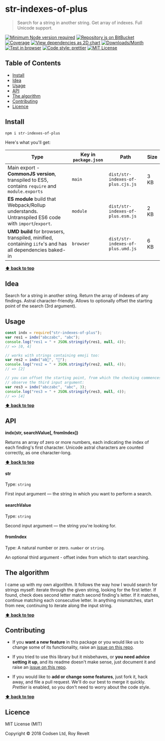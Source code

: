 # str-indexes-of-plus

> Search for a string in another string. Get array of indexes. Full Unicode support.

[![Minimum Node version required][node-img]][node-url]
[![Repository is on BitBucket][bitbucket-img]][bitbucket-url]
[![Coverage][cov-img]][cov-url]
[![View dependencies as 2D chart][deps2d-img]][deps2d-url]
[![Downloads/Month][downloads-img]][downloads-url]
[![Test in browser][runkit-img]][runkit-url]
[![Code style: prettier][prettier-img]][prettier-url]
[![MIT License][license-img]][license-url]

## Table of Contents

- [Install](#markdown-header-install)
- [Idea](#markdown-header-idea)
- [Usage](#markdown-header-usage)
- [API](#markdown-header-api)
- [The algorithm](#markdown-header-the-algorithm)
- [Contributing](#markdown-header-contributing)
- [Licence](#markdown-header-licence)

## Install

```bash
npm i str-indexes-of-plus
```

Here's what you'll get:

| Type                                                                                                    | Key in `package.json` | Path                              | Size |
| ------------------------------------------------------------------------------------------------------- | --------------------- | --------------------------------- | ---- |
| Main export - **CommonJS version**, transpiled to ES5, contains `require` and `module.exports`          | `main`                | `dist/str-indexes-of-plus.cjs.js` | 3 KB |
| **ES module** build that Webpack/Rollup understands. Untranspiled ES6 code with `import`/`export`.      | `module`              | `dist/str-indexes-of-plus.esm.js` | 2 KB |
| **UMD build** for browsers, transpiled, minified, containing `iife`'s and has all dependencies baked-in | `browser`             | `dist/str-indexes-of-plus.umd.js` | 6 KB |

**[⬆ back to top](#markdown-header-str-indexes-of-plus)**

## Idea

Search for a string in another string. Return the array of indexes of any findings. Astral character-friendly. Allows to optionally offset the starting point of the search (3rd argument).

## Usage

```js
const indx = require("str-indexes-of-plus");
var res1 = indx("abczabc", "abc");
console.log("res1 = " + JSON.stringify(res1, null, 4));
// => [0, 4]

// works with strings containing emoji too:
var res2 = indx("ab🦄", "🦄");
console.log("res2 = " + JSON.stringify(res2, null, 4));
// => [2]

// you can offset the starting point, from which the checking commences.
// observe the third input argument:
var res3 = indx("abczabc", "abc", 3);
console.log("res3 = " + JSON.stringify(res3, null, 4));
// => [4]
```

**[⬆ back to top](#markdown-header-str-indexes-of-plus)**

## API

**indx(str, searchValue\[, fromIndex])**

Returns an array of zero or more numbers, each indicating the index of each finding's first character. Unicode astral characters are counted correctly, as one character-long.

**[⬆ back to top](#markdown-header-str-indexes-of-plus)**

#### str

Type: `string`

First input argument — the string in which you want to perform a search.

#### searchValue

Type: `string`

Second input argument — the string you're looking for.

#### fromIndex

Type: A natural number or zero. `number` or `string`.

An optional third argument - offset index from which to start searching.

## The algorithm

I came up with my own algorithm. It follows the way how I would search for strings myself: iterate through the given string, looking for the first letter. If found, check does second letter match second finding's letter. If it matches, continue matching each consecutive letter. In anything mismatches, start from new, continuing to iterate along the input string.

**[⬆ back to top](#markdown-header-str-indexes-of-plus)**

## Contributing

- If you **want a new feature** in this package or you would like us to change some of its functionality, raise an [issue on this repo](https://bitbucket.org/codsen/str-indexes-of-plus/issues/new).

- If you tried to use this library but it misbehaves, or **you need advice setting it up**, and its readme doesn't make sense, just document it and raise an [issue on this repo](https://bitbucket.org/codsen/str-indexes-of-plus/issues/new).

- If you would like to **add or change some features**, just fork it, hack away, and file a pull request. We'll do our best to merge it quickly. _Prettier_ is enabled, so you don't need to worry about the code style.

**[⬆ back to top](#markdown-header-str-indexes-of-plus)**

## Licence

MIT License (MIT)

Copyright © 2018 Codsen Ltd, Roy Revelt

[node-img]: https://img.shields.io/node/v/str-indexes-of-plus.svg?style=flat-square&label=works%20on%20node
[node-url]: https://www.npmjs.com/package/str-indexes-of-plus
[bitbucket-img]: https://img.shields.io/badge/repo-on%20BitBucket-brightgreen.svg?style=flat-square
[bitbucket-url]: https://bitbucket.org/codsen/str-indexes-of-plus
[cov-img]: https://coveralls.io/repos/bitbucket/codsen/str-indexes-of-plus/badge.svg?style=flat-square&branch=master
[cov-url]: https://coveralls.io/bitbucket/codsen/str-indexes-of-plus?branch=master
[deps2d-img]: https://img.shields.io/badge/deps%20in%202D-see_here-08f0fd.svg?style=flat-square
[deps2d-url]: http://npm.anvaka.com/#/view/2d/str-indexes-of-plus
[downloads-img]: https://img.shields.io/npm/dm/str-indexes-of-plus.svg?style=flat-square
[downloads-url]: https://npmcharts.com/compare/str-indexes-of-plus
[runkit-img]: https://img.shields.io/badge/runkit-test_in_browser-a853ff.svg?style=flat-square
[runkit-url]: https://npm.runkit.com/str-indexes-of-plus
[prettier-img]: https://img.shields.io/badge/code_style-prettier-ff69b4.svg?style=flat-square
[prettier-url]: https://prettier.io
[license-img]: https://img.shields.io/badge/licence-MIT-51c838.svg?style=flat-square
[license-url]: https://bitbucket.org/codsen/str-indexes-of-plus
